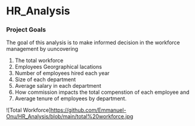 # HR_Analysis

### Project Goals
The goal of this analysis is to make informed decision in the workforce management by uuncovering
1. The total workforce
2. Employees Georgraphical lacations
3. Number of employees hired each year
4. Size of each department
5. Average salary in each department
6. How commission impacts the total compenstion of each employee and
7. Average tenure of employees by department.

![Total Workforce]https://github.com/Emmanuel-Onu/HR_Analysis/blob/main/total%20workforce.jpg
